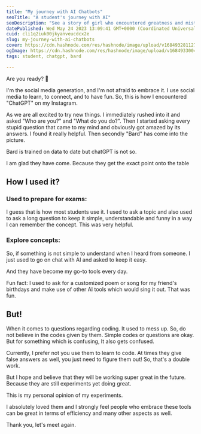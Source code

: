 ```yaml
---
title: "My journey with AI Chatbots"
seoTitle: "A student's journey with AI"
seoDescription: "See a story of girl who encountered greatness and mistakes of AI in her journey."
datePublished: Wed May 24 2023 13:09:41 GMT+0000 (Coordinated Universal Time)
cuid: cli1q2iuk00jkyanveucdcx2e
slug: my-journey-with-ai-chatbots
cover: https://cdn.hashnode.com/res/hashnode/image/upload/v1684932811271/faf9d3f6-3ab8-48ea-8fcd-7c5f059d0d71.png
ogImage: https://cdn.hashnode.com/res/hashnode/image/upload/v1684933004295/7bf461da-93eb-4b16-87e0-414ced8a92b0.png
tags: student, chatgpt, bard

---
```


Are you ready? 🚀

I'm the social media generation, and I'm not afraid to embrace it. I use social media to learn, to connect, and to have fun. So, this is how I encountered "ChatGPT" on my Instagram.

As we are all excited to try new things. I immediately rushed into it and asked "Who are you?" and "What do you do?". Then I started asking every stupid question that came to my mind and obviously got amazed by its answers. I found it really helpful. Then secondly "Bard" has come into the picture.

Bard is trained on data to date but chatGPT is not so.

I am glad they have come. Because they get the exact point onto the table

## How I used it?

### Used to prepare for exams:

I guess that is how most students use it. I used to ask a topic and also used to ask a long question to keep it simple, understandable and funny in a way I can remember the concept. This was very helpful.

### Explore concepts:

So, if something is not simple to understand when I heard from someone. I just used to go on chat with AI and asked to keep it easy.

And they have become my go-to tools every day.

Fun fact: I used to ask for a customized poem or song for my friend's birthdays and make use of other AI tools which would sing it out. That was fun.

## But!

When it comes to questions regarding coding. It used to mess up. So, do not believe in the codes given by them. Simple codes or questions are okay. But for something which is confusing, It also gets confused.

Currently, I prefer not you use them to learn to code. At times they give false answers as well, you just need to figure them out! So, that's a double work.

But I hope and believe that they will be working super great in the future. Because they are still experiments yet doing great.

This is my personal opinion of my experiments.

I absolutely loved them and I strongly feel people who embrace these tools can be great in terms of efficiency and many other aspects as well.

Thank you, let's meet again.